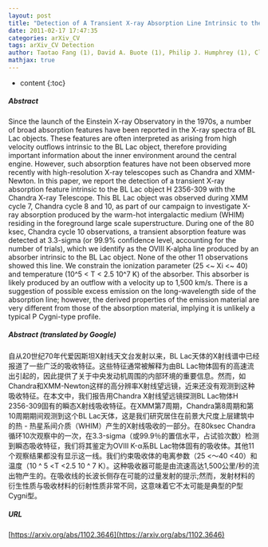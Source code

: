 ```yaml
---
layout: post
title: "Detection of A Transient X-ray Absorption Line Intrinsic to the BL Lacertae Object H 2356-309"
date: 2011-02-17 17:47:35
categories: arXiv_CV
tags: arXiv_CV Detection
author: Taotao Fang (1), David A. Buote (1), Philip J. Humphrey (1), Claude R. Canizares (2) ((1) UC Irvine, (2) MIT)
mathjax: true
---
```


* content
{:toc}

##### Abstract
Since the launch of the Einstein X-ray Observatory in the 1970s, a number of broad absorption features have been reported in the X-ray spectra of BL Lac objects. These features are often interpreted as arising from high velocity outflows intrinsic to the BL Lac object, therefore providing important information about the inner environment around the central engine. However, such absorption features have not been observed more recently with high-resolution X-ray telescopes such as Chandra and XMM-Newton. In this paper, we report the detection of a transient X-ray absorption feature intrinsic to the BL Lac object H 2356-309 with the Chandra X-ray Telescope. This BL Lac object was observed during XMM cycle 7, Chandra cycle 8 and 10, as part of our campaign to investigate X-ray absorption produced by the warm-hot intergalactic medium (WHIM) residing in the foreground large scale superstructure. During one of the 80 ksec, Chandra cycle 10 observations, a transient absorption feature was detected at 3.3-sigma (or 99.9% confidence level, accounting for the number of trials), which we identify as the OVIII K-alpha line produced by an absorber intrinsic to the BL Lac object. None of the other 11 observations showed this line. We constrain the ionization parameter (25 <~ Xi <~ 40) and temperature (10^5 < T < 2.5 10^7 K) of the absorber. This absorber is likely produced by an outflow with a velocity up to 1,500 km/s. There is a suggestion of possible excess emission on the long-wavelength side of the absorption line; however, the derived properties of the emission material are very different from those of the absorption material, implying it is unlikely a typical P Cygni-type profile.

##### Abstract (translated by Google)
自从20世纪70年代爱因斯坦X射线天文台发射以来，BL Lac天体的X射线谱中已经报道了一些广泛的吸收特征。这些特征通常被解释为由BL Lac物体固有的高速流出引起的，因此提供了关于中央发动机周围的内部环境的重要信息。然而，如Chandra和XMM-Newton这样的高分辨率X射线望远镜，近来还没有观测到这种吸收特征。在本文中，我们报告用Chandra X射线望远镜探测BL Lac物体H 2356-309固有的瞬态X射线吸收特征。在XMM第7周期，Chandra第8周期和第10周期期间观测到这个BL Lac天体，这是我们研究居住在前景大尺度上层建筑中的热 - 热星系间介质（WHIM）产生的X射线吸收的一部分。在80ksec Chandra循环10次观察中的一次，在3.3-sigma（或99.9％的置信水平，占试验次数）检测到瞬态吸收特征，我们将其鉴定为OVIII K-α系BL Lac物体固有的吸收体。其他11个观察结果都没有显示这一线。我们约束吸收体的电离参数（25 <〜40 <40）和温度（10 ^ 5 <T <2.5 10 ^ 7 K）。这种吸收器可能是由流速高达1,500公里/秒的流出物产生的。在吸收线的长波长侧存在可能的过量发射的提示;然而，发射材料的衍生性质与吸收材料的衍射性质非常不同，这意味着它不太可能是典型的P型Cygni型。

##### URL
[https://arxiv.org/abs/1102.3646](https://arxiv.org/abs/1102.3646)

